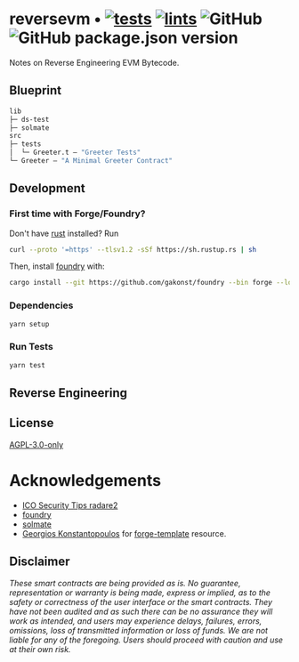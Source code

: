 # reversevm  • [![tests](https://github.com/abigger87/reversevm/actions/workflows/tests.yml/badge.svg)](https://github.com/abigger87/reversevm/actions/workflows/tests.yml) [![lints](https://github.com/abigger87/reversevm/actions/workflows/lints.yml/badge.svg)](https://github.com/abigger87/reversevm/actions/workflows/lints.yml) ![GitHub](https://img.shields.io/github/license/abigger87/reversevm) ![GitHub package.json version](https://img.shields.io/github/package-json/v/abigger87/reversevm)

Notes on Reverse Engineering EVM Bytecode.

## Blueprint

```ml
lib
├─ ds-test
├─ solmate
src
├─ tests
│  └─ Greeter.t — "Greeter Tests"
└─ Greeter — "A Minimal Greeter Contract"
```

## Development

### First time with Forge/Foundry?

Don't have [rust](https://www.rust-lang.org/tools/install) installed?
Run
```bash
curl --proto '=https' --tlsv1.2 -sSf https://sh.rustup.rs | sh
```

Then, install [foundry](https://github.com/gakonst/foundry) with:
```bash
cargo install --git https://github.com/gakonst/foundry --bin forge --locked
```

### Dependencies

```bash
yarn setup
```

### Run Tests

```bash
yarn test
```

## Reverse Engineering



## License

[AGPL-3.0-only](https://github.com/abigger87/reversevm/blob/master/LICENSE)

# Acknowledgements

- [ICO Security Tips radare2](https://blog.positive.com/reversing-evm-bytecode-with-radare2-ab77247e5e53)
- [foundry](https://github.com/gakonst/foundry)
- [solmate](https://github.com/Rari-Capital/solmate)
- [Georgios Konstantopoulos](https://github.com/gakonst) for [forge-template](https://github.com/gakonst/forge-template) resource.

## Disclaimer

_These smart contracts are being provided as is. No guarantee, representation or warranty is being made, express or implied, as to the safety or correctness of the user interface or the smart contracts. They have not been audited and as such there can be no assurance they will work as intended, and users may experience delays, failures, errors, omissions, loss of transmitted information or loss of funds. We are not liable for any of the foregoing. Users should proceed with caution and use at their own risk._

